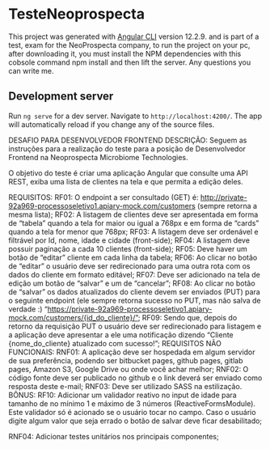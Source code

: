 # TesteNeoprospecta

This project was generated with [Angular CLI](https://github.com/angular/angular-cli) version 12.2.9. and is part of a test, exam for the NeoProspecta company, to run the project on your pc, after downloading it, you must install the NPM dependencies with this cobsole command npm install
and then lift the server. Any questions you can write me.
## Development server

Run `ng serve` for a dev server. Navigate to `http://localhost:4200/`. The app will automatically reload if you change any of the source files.

<!----------------------------------------------------- REQUIREMENTS   -------------------------------------------------------------------------------------->

DESAFIO PARA DESENVOLVEDOR FRONTEND DESCRIÇÃO:
Seguem as instruções para a realização do teste para a posição de Desenvolvedor
Frontend na Neoprospecta Microbiome Technologies.

O objetivo do teste é criar uma aplicação Angular que consulte uma API REST, exiba
uma lista de clientes na tela e que permita a edição deles.

REQUISITOS:
RF01: O endpoint a ser consultado (GET) é:
http://private-92a969-processoseletivo1.apiary-mock.com/customers (sempre retorna a mesma
lista);
RF02: A listagem de clientes deve ser apresentada em forma de “tabela” quando a tela
for maior ou igual a 768px e em forma de “cards” quando a tela for menor que 768px;
RF03: A listagem deve ser ordenável e filtrável por Id, nome, idade e cidade (front-side);
RF04: A listagem deve possuir paginação a cada 10 clientes (front-side);
RF05: Deve haver um botão de “editar” cliente em cada linha da tabela;
RF06: Ao clicar no botão de “editar” o usuário deve ser redirecionado para uma outra rota com
os dados do cliente em formato editável;
RF07: Deve ser adicionado na tela de edição um botão de “salvar” e um de “cancelar”;
RF08: Ao clicar no botão de “salvar” os dados atualizados do cliente devem ser enviados (PUT)
para o seguinte endpoint (ele sempre retorna sucesso no PUT, mas não salva de verdade :)
“https://private-92a969-processoseletivo1.apiary-mock.com/customers/{id_do_cliente}/”;
RF09: Sendo que, depois do retorno da requisição PUT o usuário deve ser redirecionado para
listagem e a aplicação deve apresentar a ele uma notificação dizendo “Cliente
{nome_do_cliente} atualizado com sucesso!”;
REQUISITOS NÃO FUNCIONAIS:
RNF01: A aplicação deve ser hospedada em algum servidor de sua preferência, podendo ser
bitbucket pages, github pages, gitlab pages, Amazon S3, Google Drive ou onde você achar
melhor;
RNF02: O código fonte deve ser publicado no github e o link deverá ser enviado como resposta
deste e-mail;
RNF03: Deve ser utilizado SASS na estilização.
BÔNUS:
RF10: Adicionar um validador reativo no input de idade para tamanho de no mínimo 1 e
máximo de 3 números (ReactiveFormsModule). Este validador só é acionado se o usuário tocar
no campo. Caso o usuário digite algum valor que seja errado o botão de salvar deve ficar
desabilitado;
<!-- TO DO -->
RNF04: Adicionar testes unitários nos principais componentes;
